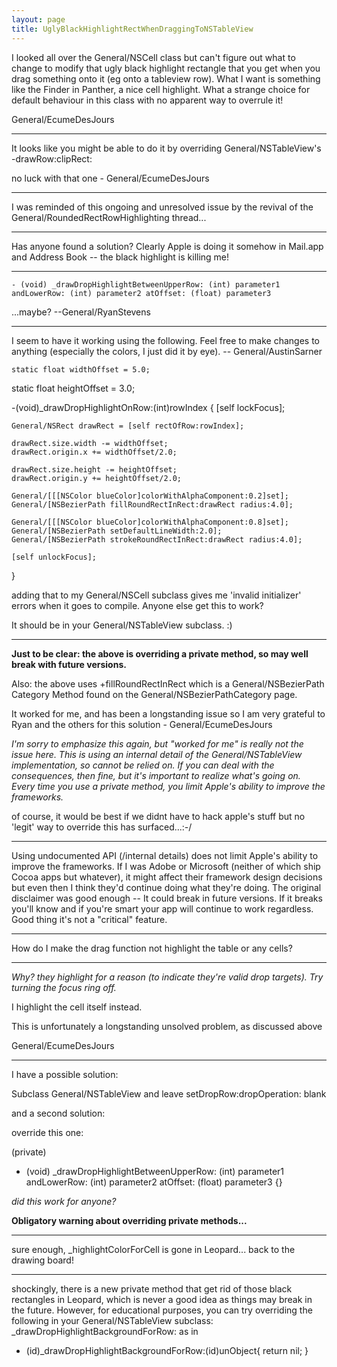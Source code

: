 ```yaml
---
layout: page
title: UglyBlackHighlightRectWhenDraggingToNSTableView
---
```


I looked all over the General/NSCell class but can't figure out what to change to modify that ugly black highlight rectangle that you get when you drag something onto it (eg onto a tableview row).  What I want is something like the Finder in Panther, a nice cell highlight.  What a strange choice for default behaviour in this class with no apparent way to overrule it!

General/EcumeDesJours

----
It looks like you might be able to do it by overriding General/NSTableView's -drawRow:clipRect:

no luck with that one - General/EcumeDesJours

----
I was reminded of this ongoing and unresolved issue by the revival of the General/RoundedRectRowHighlighting thread...   

----

Has anyone found a solution?  Clearly Apple is doing it somehow in Mail.app and Address Book -- the black highlight is killing me!

----
    - (void) _drawDropHighlightBetweenUpperRow: (int) parameter1 andLowerRow: (int) parameter2 atOffset: (float) parameter3

...maybe? --General/RyanStevens

----

I seem to have it working using the following.  Feel free to make changes to anything (especially the colors, I just did it by eye). -- General/AustinSarner

    static float widthOffset = 5.0;
static float heightOffset = 3.0;

-(void)_drawDropHighlightOnRow:(int)rowIndex
{
	[self lockFocus];
	
	General/NSRect drawRect = [self rectOfRow:rowIndex];
	
	drawRect.size.width -= widthOffset;
	drawRect.origin.x += widthOffset/2.0;

	drawRect.size.height -= heightOffset;
	drawRect.origin.y += heightOffset/2.0;
	
	General/[[[NSColor blueColor]colorWithAlphaComponent:0.2]set];
	General/[NSBezierPath fillRoundRectInRect:drawRect radius:4.0];

	General/[[[NSColor blueColor]colorWithAlphaComponent:0.8]set];
	General/[NSBezierPath setDefaultLineWidth:2.0];
	General/[NSBezierPath strokeRoundRectInRect:drawRect radius:4.0];

	[self unlockFocus];
}

adding that to my General/NSCell subclass gives me 'invalid initializer' errors when it goes to compile.  Anyone else get this to work?

It should be in your General/NSTableView subclass. :)

----

**Just to be clear:  the above is overriding a private method, so may well break with future versions.**

Also: the above uses +fillRoundRectInRect which is a General/NSBezierPath Category Method found on the General/NSBezierPathCategory page.

It worked for me, and has been a longstanding issue so I am very grateful to Ryan and the others for this solution - General/EcumeDesJours

*I'm sorry to emphasize this again, but "worked for me" is really not the issue here.  This is using an internal detail of the General/NSTableView implementation, so cannot be relied on.  If you can deal with the consequences, then fine, but it's important to realize what's going on.  Every time you use a private method, you limit Apple's ability to improve the frameworks.*

of course, it would be best if we didnt have to hack apple's stuff but no 'legit' way to override this has surfaced...:-/

----
Using undocumented API (/internal details) does not limit Apple's ability to improve the frameworks. If I was Adobe or Microsoft (neither of which ship Cocoa apps but whatever), it might affect their framework design decisions but even then I think they'd continue doing what they're doing. The original disclaimer was good enough -- It could break in future versions. If it breaks you'll know and if you're smart your app will continue to work regardless. Good thing it's not a "critical" feature.

----

How do I make the drag function not highlight the table or any cells?

----

*Why? they highlight for a reason (to indicate they're valid drop targets). Try turning the focus ring off.*

I highlight the cell itself instead.

This is unfortunately a longstanding unsolved problem, as discussed above

General/EcumeDesJours

----

I have a possible solution:

Subclass General/NSTableView and leave setDropRow:dropOperation: blank

and a second solution:

override this one:

(private)

- (void) _drawDropHighlightBetweenUpperRow: (int) parameter1 andLowerRow: (int) parameter2 atOffset: (float) parameter3
{}

*did this work for anyone?*

**Obligatory warning about overriding private methods...**

----

sure enough, _highlightColorForCell is gone in Leopard...  back to the drawing board!

----

shockingly, there is a new private method that get rid of those black rectangles in Leopard, which is never a good idea as things may break in the future. However, for educational purposes, you can try overriding the following in your General/NSTableView subclass: _drawDropHighlightBackgroundForRow: as in

- (id)_drawDropHighlightBackgroundForRow:(id)unObject{ return nil; }

